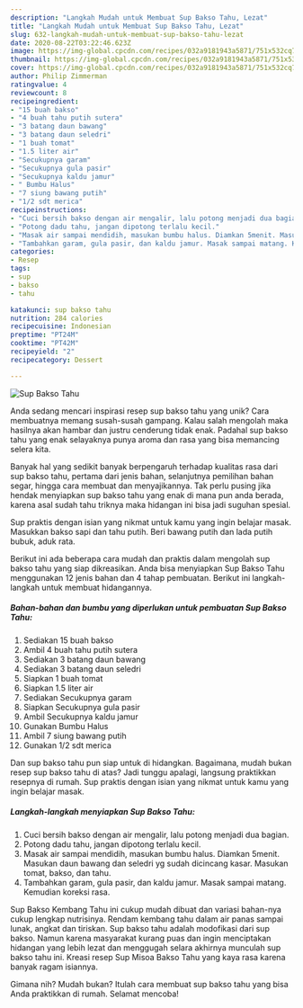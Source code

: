```yaml
---
description: "Langkah Mudah untuk Membuat Sup Bakso Tahu, Lezat"
title: "Langkah Mudah untuk Membuat Sup Bakso Tahu, Lezat"
slug: 632-langkah-mudah-untuk-membuat-sup-bakso-tahu-lezat
date: 2020-08-22T03:22:46.623Z
image: https://img-global.cpcdn.com/recipes/032a9181943a5871/751x532cq70/sup-bakso-tahu-foto-resep-utama.jpg
thumbnail: https://img-global.cpcdn.com/recipes/032a9181943a5871/751x532cq70/sup-bakso-tahu-foto-resep-utama.jpg
cover: https://img-global.cpcdn.com/recipes/032a9181943a5871/751x532cq70/sup-bakso-tahu-foto-resep-utama.jpg
author: Philip Zimmerman
ratingvalue: 4
reviewcount: 8
recipeingredient:
- "15 buah bakso"
- "4 buah tahu putih sutera"
- "3 batang daun bawang"
- "3 batang daun seledri"
- "1 buah tomat"
- "1.5 liter air"
- "Secukupnya garam"
- "Secukupnya gula pasir"
- "Secukupnya kaldu jamur"
- " Bumbu Halus"
- "7 siung bawang putih"
- "1/2 sdt merica"
recipeinstructions:
- "Cuci bersih bakso dengan air mengalir, lalu potong menjadi dua bagian."
- "Potong dadu tahu, jangan dipotong terlalu kecil."
- "Masak air sampai mendidih, masukan bumbu halus. Diamkan 5menit. Masukan daun bawang dan seledri yg sudah dicincang kasar. Masukan tomat, bakso, dan tahu."
- "Tambahkan garam, gula pasir, dan kaldu jamur. Masak sampai matang. Kemudian koreksi rasa."
categories:
- Resep
tags:
- sup
- bakso
- tahu

katakunci: sup bakso tahu 
nutrition: 284 calories
recipecuisine: Indonesian
preptime: "PT24M"
cooktime: "PT42M"
recipeyield: "2"
recipecategory: Dessert

---
```



![Sup Bakso Tahu](https://img-global.cpcdn.com/recipes/032a9181943a5871/751x532cq70/sup-bakso-tahu-foto-resep-utama.jpg)

Anda sedang mencari inspirasi resep sup bakso tahu yang unik? Cara membuatnya memang susah-susah gampang. Kalau salah mengolah maka hasilnya akan hambar dan justru cenderung tidak enak. Padahal sup bakso tahu yang enak selayaknya punya aroma dan rasa yang bisa memancing selera kita.

Banyak hal yang sedikit banyak berpengaruh terhadap kualitas rasa dari sup bakso tahu, pertama dari jenis bahan, selanjutnya pemilihan bahan segar, hingga cara membuat dan menyajikannya. Tak perlu pusing jika hendak menyiapkan sup bakso tahu yang enak di mana pun anda berada, karena asal sudah tahu triknya maka hidangan ini bisa jadi suguhan spesial.

Sup praktis dengan isian yang nikmat untuk kamu yang ingin belajar masak. Masukkan bakso sapi dan tahu putih. Beri bawang putih dan lada putih bubuk, aduk rata.


Berikut ini ada beberapa cara mudah dan praktis dalam mengolah sup bakso tahu yang siap dikreasikan. Anda bisa menyiapkan Sup Bakso Tahu menggunakan 12 jenis bahan dan 4 tahap pembuatan. Berikut ini langkah-langkah untuk membuat hidangannya.

<!--inarticleads1-->

##### Bahan-bahan dan bumbu yang diperlukan untuk pembuatan Sup Bakso Tahu:

1. Sediakan 15 buah bakso
1. Ambil 4 buah tahu putih sutera
1. Sediakan 3 batang daun bawang
1. Sediakan 3 batang daun seledri
1. Siapkan 1 buah tomat
1. Siapkan 1.5 liter air
1. Sediakan Secukupnya garam
1. Siapkan Secukupnya gula pasir
1. Ambil Secukupnya kaldu jamur
1. Gunakan  Bumbu Halus
1. Ambil 7 siung bawang putih
1. Gunakan 1/2 sdt merica


Dan sup bakso tahu pun siap untuk di hidangkan. Bagaimana, mudah bukan resep sup bakso tahu di atas? Jadi tunggu apalagi, langsung praktikkan resepnya di rumah. Sup praktis dengan isian yang nikmat untuk kamu yang ingin belajar masak. 

<!--inarticleads2-->

##### Langkah-langkah menyiapkan Sup Bakso Tahu:

1. Cuci bersih bakso dengan air mengalir, lalu potong menjadi dua bagian.
1. Potong dadu tahu, jangan dipotong terlalu kecil.
1. Masak air sampai mendidih, masukan bumbu halus. Diamkan 5menit. Masukan daun bawang dan seledri yg sudah dicincang kasar. Masukan tomat, bakso, dan tahu.
1. Tambahkan garam, gula pasir, dan kaldu jamur. Masak sampai matang. Kemudian koreksi rasa.


Sup Bakso Kembang Tahu ini cukup mudah dibuat dan variasi bahan-nya cukup lengkap nutrisinya. Rendam kembang tahu dalam air panas sampai lunak, angkat dan tiriskan. Sup bakso tahu adalah modofikasi dari sup bakso. Namun karena masyarakat kurang puas dan ingin menciptakan hidangan yang lebih lezat dan menggugah selara akhirnya munculah sup bakso tahu ini. Kreasi resep Sup Misoa Bakso Tahu yang kaya rasa karena banyak ragam isiannya. 

Gimana nih? Mudah bukan? Itulah cara membuat sup bakso tahu yang bisa Anda praktikkan di rumah. Selamat mencoba!
